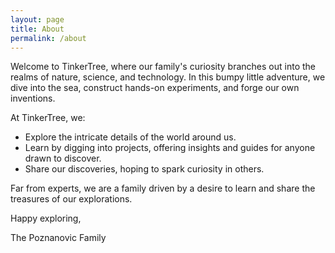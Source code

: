 ```yaml
---
layout: page
title: About
permalink: /about
---
```


Welcome to TinkerTree, where our family's curiosity branches out into the realms of nature, science, and technology. In this bumpy little adventure, we dive into the sea, construct hands-on experiments, and forge our own inventions.

At TinkerTree, we:

* Explore the intricate details of the world around us.
* Learn by digging into projects, offering insights and guides for anyone drawn to discover.
* Share our discoveries, hoping to spark curiosity in others.

Far from experts, we are a family driven by a desire to learn and share the treasures of our explorations.

Happy exploring,

The Poznanovic Family